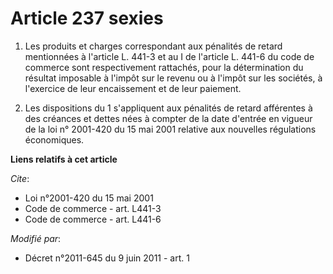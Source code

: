 # Article 237 sexies

1. Les produits et charges correspondant aux pénalités de retard mentionnées à l'article L. 441-3 et au I de l'article L.
441-6 du code de commerce sont respectivement rattachés, pour la détermination du résultat imposable à l'impôt sur le revenu
ou à l'impôt sur les sociétés, à l'exercice de leur encaissement et de leur paiement. 

2. Les dispositions du 1 s'appliquent aux pénalités de retard afférentes à des créances et dettes nées à compter de la date
d'entrée en vigueur de la loi n° 2001-420 du 15 mai 2001 relative aux nouvelles régulations économiques.

**Liens relatifs à cet article**

_Cite_:

  - Loi n°2001-420 du 15 mai 2001
  - Code de commerce - art. L441-3
  - Code de commerce - art. L441-6

_Modifié par_:

  - Décret n°2011-645 du 9 juin 2011 - art. 1
